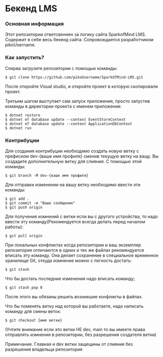# Бекенд LMS 
### Основная информация

Этот репозитории ответсвеннен за логику сайта SparkofMind LMS. Содержит в себе весь бекенд сайта. Сопровождается разработчиком pikoUsername. 

### Как запустить? 

Сперва загрузите репозитории с помощью команды: 
```shell
$ git clone https://github.com/pikoUsername/SparkOfMind-LMS.git
```
После откройте Visual studio, и откройте проект в которую скопировали проект. 

Третьим шагом выступает сам запуск приложения, просто запустив команды в директории проекта с именем приложения: 
```
$ dotnet restore 
$ dotnet ef database update --context EventStoreContext
$ dotnet ef database update --context ApplicationDbContext 
$ dotnet run 
```

### Контрибуции 

Для создания контрибуции необходимо создать новую ветку с префиском dev-{ваше имя профиля} сменив текущую ветку на ващу. Вы создадите дополнительную ветку для слияния. С помощью этой команды: 

```shell
$ git branch -M dev-{ваше имя профиля} 
```

Для отправки изменении на вашу ветку необходимо ввести эти команды: 
```
$ git add .
$ git commit -m "Ваше сообщение"
$ git push origin 
```

Для получения измнений с ветки если вы с другого устройства, то надо ввести эту команду(Рекомендуется всегда делать перед началом работы): 
```
$ git pull origin 
```
При локальных конфликтах когда репозитории и ваш экземпляр репозитория отличаются в одних и тех же файлах рекомендуется вписать эту команду. Она делает сохранение в специальное временное хранилище Git, откуда измнение можно с легкость достать: 
```
$ git stash 
```

Что бы достать последние изменения надо вписать команду; 
```
$ git stash pop 0 
```
После этого вы обязаны решить возникшие конфликты в файлах. 

Что бы поменять ветку над которой вы работаете, надо написать команду для смены веток: 
```
$ git checkout {имя ветки} 
```
(Учтите внимание если это ветки НЕ dev, main то вы имеете права отправлять измнения в репозитории, 
без разрешения создателя ветки)  

Примичание. 
Главная и dev ветки защещины от слияния без разрешения владельца репозитория
